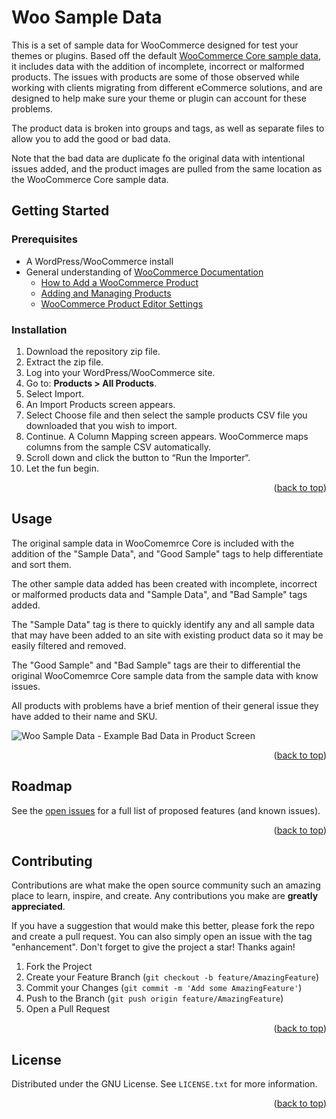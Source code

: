 <a id="readme-top"></a>
<!-- TABLE OF CONTENTS -->

# Woo Sample Data
This is a set of sample data for WooCommerce designed for test your themes or plugins. Based off the default [WooCommerce Core sample data](https://woocommerce.com/document/importing-woocommerce-sample-data/), it includes data with the addition of incomplete, incorrect or malformed products. The issues with products are some of those observed while working with clients migrating from different eCommerce solutions, and are designed to help make sure your theme or plugin can account for these problems. 

The product data is broken into groups and tags, as well as separate files to allow you to add the good or bad data.

Note that the bad data are duplicate fo the original data with intentional issues added, and the product images are pulled from the same location as the WooCommerce Core sample data.

<!-- GETTING STARTED -->
## Getting Started

### Prerequisites
 - A WordPress/WooCommerce install
 - General understanding of [WooCommerce Documentation](https://woocommerce.com/documentation/woocommerce/)
    -  [How to Add a WooCommerce Product](https://woocommerce.com/document/managing-products/add-product/)
    - [Adding and Managing Products](https://woocommerce.com/document/managing-products/)
    - [WooCommerce Product Editor Settings](https://woocommerce.com/document/managing-products/product-editor-settings/)



### Installation
1. Download the repository zip file.
1. Extract the zip file.
1. Log into your WordPress/WooCommerce site.
1. Go to: **Products > All Products**.
1. Select Import.
1. An Import Products screen appears.
1. Select Choose file and then select the sample products CSV file you downloaded that you wish to import.
1. Continue. A Column Mapping screen appears. WooCommerce maps columns from the sample CSV automatically.
1. Scroll down and click the button to “Run the Importer“.
1. Let the fun begin.

<p align="right">(<a href="#readme-top">back to top</a>)</p>

<!-- USAGE EXAMPLES -->
## Usage

The original sample data in WooComemrce Core is included with the addition of the "Sample Data", and "Good Sample" tags to help differentiate and sort them.

The other sample data added has been created with incomplete, incorrect or malformed products data and "Sample Data", and "Bad Sample" tags added.

The "Sample Data" tag is there to quickly identify any and all sample data that may have been added to an site with existing product data so it may be easily filtered and removed.

The "Good Sample" and "Bad Sample" tags are their to differential the original WooComemrce Core sample data from the sample data with know issues.

All products with problems have a brief mention of their general issue they have added to their name and SKU.

![Woo Sample Data - Example Bad Data in Product Screen](https://github.com/user-attachments/assets/1f2aa455-3cb4-49c0-8cc6-b3cfbcfba58f)

<p align="right">(<a href="#readme-top">back to top</a>)</p>

<!-- ROADMAP -->
## Roadmap
See the [open issues](https://github.com/github_username/repo_name/issues) for a full list of proposed features (and known issues).

<p align="right">(<a href="#readme-top">back to top</a>)</p>

<!-- CONTRIBUTING -->
## Contributing

Contributions are what make the open source community such an amazing place to learn, inspire, and create. Any contributions you make are **greatly appreciated**.

If you have a suggestion that would make this better, please fork the repo and create a pull request. You can also simply open an issue with the tag "enhancement".
Don't forget to give the project a star! Thanks again!

1. Fork the Project
2. Create your Feature Branch (`git checkout -b feature/AmazingFeature`)
3. Commit your Changes (`git commit -m 'Add some AmazingFeature'`)
4. Push to the Branch (`git push origin feature/AmazingFeature`)
5. Open a Pull Request

<p align="right">(<a href="#readme-top">back to top</a>)</p>

<!-- LICENSE -->
## License

Distributed under the GNU License. See `LICENSE.txt` for more information.

<p align="right">(<a href="#readme-top">back to top</a>)</p>
